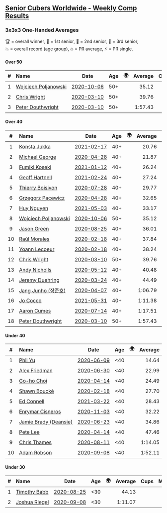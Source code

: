 <style>table {white-space: nowrap;}</style>
<link rel="stylesheet" type="text/css" href="/scw-comp/css/flags.css" />

## [Senior Cubers Worldwide - Weekly Comp Results](/scw-comp/results/)
### 3x3x3 One-Handed Averages

<span style="white-space: nowrap;">🏆 = overall winner</span>, <span style="white-space: nowrap;">🥇 = 1st senior</span>, <span style="white-space: nowrap;">🥈 = 2nd senior</span>, <span style="white-space: nowrap;">🥉 = 3rd senior</span>, <span style="white-space: nowrap;">💥 = overall record (age group)</span>, <span style="white-space: nowrap;">🔥 = PR average</span>, <span style="white-space: nowrap;">⚡ = PR single</span>.

#### Over 50

| # | Name | Date | Age | 🌍 | Average | Cups | Medals | Achievements | Video |
| :--: | :-- | :--: | :--: | :--: | --: | :--: | :-- | :-- | :-- |
| 1 | [Wojciech Poljanowski](../../persons/wojciech_poljanowski/333oh.md) | [2020-10-06](../../results/2020-10-06/333oh.md) | 50+ | <i class="flag flag-PL" /> | 35.12 |  | 🥉 x 2 | 💥 x 4, 🔥 x 3, ⚡ x 3 | [Desktop](https://www.facebook.com/events/2645965315652815/permalink/2649640285285318) / [Mobile](https://m.facebook.com/events/2645965315652815?view=permalink&id=2649640285285318) |
| 2 | [Chris Wright](../../persons/chris_wright/333oh.md) | [2020-03-10](../../results/2020-03-10/333oh.md) | 50+ | <i class="flag flag-GB" /> | 39.76 |  |  | 💥 x 1, 🔥 x 1, ⚡ x 1 | [Desktop](https://www.facebook.com/events/684510792316675/permalink/685546418879779) / [Mobile](https://m.facebook.com/events/684510792316675?view=permalink&id=685546418879779) |
| 3 | [Peter Douthwright](../../persons/peter_douthwright/333oh.md) | [2020-03-10](../../results/2020-03-10/333oh.md) | 50+ | <i class="flag flag-CA" /> | 1:57.43 |  |  | 🔥 x 1, ⚡ x 2 | [Desktop](https://www.facebook.com/events/684510792316675/permalink/688822721885482) / [Mobile](https://m.facebook.com/events/684510792316675?view=permalink&id=688822721885482) |

#### Over 40

| # | Name | Date | Age | 🌍 | Average | Cups | Medals | Achievements | Video |
| :--: | :-- | :--: | :--: | :--: | --: | :--: | :-- | :-- | :-- |
| 1 | [Konsta Jukka](../../persons/konsta_jukka/333oh.md) | [2021-02-17](../../results/2021-02-17/333oh.md) | 40+ | <i class="flag flag-FI" /> | 20.76 | 🏆 x 30 | 🥇 x 30 | 💥 x 2, 🔥 x 5, ⚡ x 3 | [Desktop](https://www.facebook.com/events/2846210318979915/permalink/2850447045222909) / [Mobile](https://m.facebook.com/events/2846210318979915?view=permalink&id=2850447045222909) |
| 2 | [Michael George](../../persons/michael_george/333oh.md) | [2020-04-28](../../results/2020-04-28/333oh.md) | 40+ | <i class="flag flag-GB" /> | 21.87 | 🏆 x 18 | 🥇 x 22 | 💥 x 5, 🔥 x 3, ⚡ x 5 | [Desktop](https://www.facebook.com/events/535188653858103/permalink/535332343843734) / [Mobile](https://m.facebook.com/events/535188653858103?view=permalink&id=535332343843734) |
| 3 | [Fumiki Koseki](../../persons/fumiki_koseki/333oh.md) | [2021-01-12](../../results/2021-01-12/333oh.md) | 40+ | <i class="flag flag-JP" /> | 26.24 | 🏆 x 1 | 🥇 x 1, 🥈 x 19, 🥉 x 3 | 🔥 x 6, ⚡ x 5 | [Desktop](https://www.facebook.com/events/154842819532367/permalink/157684892581493) / [Mobile](https://m.facebook.com/events/154842819532367?view=permalink&id=157684892581493) |
| 4 | [Geoff Hartnell](../../persons/geoff_hartnell/333oh.md) | [2021-02-24](../../results/2021-02-24/333oh.md) | 40+ | <i class="flag flag-GB" /> | 27.24 | 🏆 x 1 | 🥇 x 2, 🥈 x 22, 🥉 x 19 | 🔥 x 9, ⚡ x 7 | [Desktop](https://www.facebook.com/events/264199631979561/permalink/265961638470027) / [Mobile](https://m.facebook.com/events/264199631979561?view=permalink&id=265961638470027) |
| 5 | [Thierry Boisivon](../../persons/thierry_boisivon/333oh.md) | [2020-07-28](../../results/2020-07-28/333oh.md) | 40+ | <i class="flag flag-FR" /> | 29.77 |  | 🥇 x 1, 🥈 x 10, 🥉 x 7 | 🔥 x 8, ⚡ x 3 | [Desktop](https://www.facebook.com/events/708566320000803/permalink/712727039584731) / [Mobile](https://m.facebook.com/events/708566320000803?view=permalink&id=712727039584731) |
| 6 | [Grzegorz Pacewicz](../../persons/grzegorz_pacewicz/333oh.md) | [2020-04-28](../../results/2020-04-28/333oh.md) | 40+ | <i class="flag flag-PL" /> | 32.65 | 🏆 x 1 | 🥇 x 1, 🥈 x 2 | 🔥 x 3, ⚡ x 2 | [Desktop](https://www.facebook.com/events/535188653858103/permalink/537395990304036) / [Mobile](https://m.facebook.com/events/535188653858103?view=permalink&id=537395990304036) |
| 7 | [Huy Nguyen](../../persons/huy_nguyen/333oh.md) | [2021-05-03](../../results/2021-05-03/333oh.md) | 40+ | <i class="flag flag-CA" /> | 33.17 |  | 🥈 x 3, 🥉 x 17 | 🔥 x 10, ⚡ x 4 | [Desktop](https://www.facebook.com/events/2542204919406396/permalink/2546877572272464) / [Mobile](https://m.facebook.com/events/2542204919406396?view=permalink&id=2546877572272464) |
| 8 | [Wojciech Poljanowski](../../persons/wojciech_poljanowski/333oh.md) | [2020-10-06](../../results/2020-10-06/333oh.md) | 50+ | <i class="flag flag-PL" /> | 35.12 |  | 🥉 x 2 | 💥 x 4, 🔥 x 3, ⚡ x 3 | [Desktop](https://www.facebook.com/events/2645965315652815/permalink/2649640285285318) / [Mobile](https://m.facebook.com/events/2645965315652815?view=permalink&id=2649640285285318) |
| 9 | [Jason Green](../../persons/jason_green/333oh.md) | [2020-08-25](../../results/2020-08-25/333oh.md) | 40+ | <i class="flag flag-US" /> | 36.01 |  | 🥈 x 1 | 🔥 x 2, ⚡ x 2 | [Desktop](https://www.facebook.com/jasongreenbowler/videos/10163944573110425) / [Mobile](https://m.facebook.com/jasongreenbowler/videos/10163944573110425) |
| 10 | [Raúl Morales](../../persons/raul_morales/333oh.md) | [2020-02-18](../../results/2020-02-18/333oh.md) | 40+ | <i class="flag flag-ES" /> | 37.84 |  |  | 🔥 x 1, ⚡ x 1 | |
| 11 | [Yoann Lecoeur](../../persons/yoann_lecoeur/333oh.md) | [2020-02-18](../../results/2020-02-18/333oh.md) | 40+ | <i class="flag flag-FR" /> | 38.24 |  | 🥉 x 1 | 🔥 x 1, ⚡ x 1 | [Desktop](https://www.facebook.com/events/1618332754973681/permalink/1622459904560966) / [Mobile](https://m.facebook.com/events/1618332754973681?view=permalink&id=1622459904560966) |
| 12 | [Chris Wright](../../persons/chris_wright/333oh.md) | [2020-03-10](../../results/2020-03-10/333oh.md) | 50+ | <i class="flag flag-GB" /> | 39.76 |  |  | 💥 x 1, 🔥 x 1, ⚡ x 1 | [Desktop](https://www.facebook.com/events/684510792316675/permalink/685546418879779) / [Mobile](https://m.facebook.com/events/684510792316675?view=permalink&id=685546418879779) |
| 13 | [Andy Nicholls](../../persons/andy_nicholls/333oh.md) | [2020-05-12](../../results/2020-05-12/333oh.md) | 40+ | <i class="flag flag-GB" /> | 40.48 |  | 🥉 x 2 | 🔥 x 2, ⚡ x 5 | [Desktop](https://www.facebook.com/events/546188069600739/permalink/546935109526035) / [Mobile](https://m.facebook.com/events/546188069600739?view=permalink&id=546935109526035) |
| 14 | [Jeremy Duehring](../../persons/jeremy_duehring/333oh.md) | [2020-03-24](../../results/2020-03-24/333oh.md) | 40+ | <i class="flag flag-US" /> | 44.49 |  | 🥉 x 1 | 🔥 x 2, ⚡ x 2 | [Desktop](https://www.facebook.com/events/212335450005639/permalink/213082393264278) / [Mobile](https://m.facebook.com/events/212335450005639?view=permalink&id=213082393264278) |
| 15 | [Jang Junho (장준호)](../../persons/jang_junho/333oh.md) | [2020-04-07](../../results/2020-04-07/333oh.md) | 40+ | <i class="flag flag-KR" /> | 1:06.79 |  |  | 🔥 x 3, ⚡ x 3 | [Desktop](https://www.facebook.com/events/682716079141575/permalink/686595828753600) / [Mobile](https://m.facebook.com/events/682716079141575?view=permalink&id=686595828753600) |
| 16 | [Jo Cocco](../../persons/jo_cocco/333oh.md) | [2021-05-31](../../results/2021-05-31/333oh.md) | 40+ | <i class="flag flag-GB" /> | 1:11.38 |  |  | 🔥 x 3, ⚡ x 4 | [Desktop](https://www.facebook.com/584947108/videos/10157961637657109) / [Mobile](https://m.facebook.com/584947108/videos/10157961637657109) |
| 17 | [Aaron Cumes](../../persons/aaron_cumes/333oh.md) | [2020-07-14](../../results/2020-07-14/333oh.md) | 40+ | <i class="flag flag-GB" /> | 1:17.51 |  |  | 🔥 x 7, ⚡ x 8 | [Desktop](https://www.facebook.com/events/1157754364595802/permalink/1159540284417210) / [Mobile](https://m.facebook.com/events/1157754364595802?view=permalink&id=1159540284417210) |
| 18 | [Peter Douthwright](../../persons/peter_douthwright/333oh.md) | [2020-03-10](../../results/2020-03-10/333oh.md) | 50+ | <i class="flag flag-CA" /> | 1:57.43 |  |  | 🔥 x 1, ⚡ x 2 | [Desktop](https://www.facebook.com/events/684510792316675/permalink/688822721885482) / [Mobile](https://m.facebook.com/events/684510792316675?view=permalink&id=688822721885482) |

#### Under 40

| # | Name | Date | Age | 🌍 | Average | Cups | Medals | Achievements | Video |
| :--: | :-- | :--: | :--: | :--: | --: | :--: | :-- | :-- | :-- |
| 1 | [Phil Yu](../../persons/phil_yu/333oh.md) | [2020-06-09](../../results/2020-06-09/333oh.md) | <40 | <i class="flag flag-US" /> | 14.64 | 🏆 x 1 |  | 💥 x 1, 🔥 x 1, ⚡ x 1 | [Desktop](https://www.facebook.com/events/903549840109576/permalink/904463093351584) / [Mobile](https://m.facebook.com/events/903549840109576?view=permalink&id=904463093351584) |
| 2 | [Alex Friedman](../../persons/alex_friedman/333oh.md) | [2020-06-30](../../results/2020-06-30/333oh.md) | <40 | <i class="flag flag-IL" /> | 22.99 | 🏆 x 1 |  | 🔥 x 5, ⚡ x 5 | [Desktop](https://www.facebook.com/events/679860472562391/permalink/682468332301605) / [Mobile](https://m.facebook.com/events/679860472562391?view=permalink&id=682468332301605) |
| 3 | [Go-ho Choi](../../persons/go_ho_choi/333oh.md) | [2020-04-14](../../results/2020-04-14/333oh.md) | <40 | <i class="flag flag-KR" /> | 24.49 | 🏆 x 2 |  | 💥 x 1, 🔥 x 2, ⚡ x 1 | [Desktop](https://www.facebook.com/events/982619255468618/permalink/987264148337462) / [Mobile](https://m.facebook.com/events/982619255468618?view=permalink&id=987264148337462) |
| 4 | [Shawn Boucké](../../persons/shawn_boucke/333oh.md) | [2020-02-18](../../results/2020-02-18/333oh.md) | <40 | <i class="flag flag-US" /> | 27.70 |  |  | 🔥 x 1, ⚡ x 1 | [Desktop](https://www.facebook.com/events/1618332754973681/permalink/1621909717949318) / [Mobile](https://m.facebook.com/events/1618332754973681?view=permalink&id=1621909717949318) |
| 5 | [Ed Connell](../../persons/ed_connell/333oh.md) | [2021-03-22](../../results/2021-03-22/333oh.md) | <40 | <i class="flag flag-IE" /> | 28.43 | 🏆 x 2 |  | 🔥 x 6, ⚡ x 1 | [Desktop](https://www.facebook.com/events/802754890451423/permalink/808071133253132) / [Mobile](https://m.facebook.com/events/802754890451423?view=permalink&id=808071133253132) |
| 6 | [Enrymar Cisneros](../../persons/enrymar_cisneros/333oh.md) | [2020-11-03](../../results/2020-11-03/333oh.md) | <40 | <i class="flag flag-VE" /> | 32.22 |  |  | 🔥 x 2, ⚡ x 1 | [Desktop](https://www.facebook.com/events/1239637256416110/permalink/1246147289098440) / [Mobile](https://m.facebook.com/events/1239637256416110?view=permalink&id=1246147289098440) |
| 7 | [Jamie Brady (Deansie)](../../persons/jamie_brady/333oh.md) | [2020-06-23](../../results/2020-06-23/333oh.md) | <40 | <i class="flag flag-GB" /> | 34.86 |  |  | 🔥 x 4, ⚡ x 3 | [Desktop](https://www.facebook.com/events/722150235200875/permalink/725813714834527) / [Mobile](https://m.facebook.com/events/722150235200875?view=permalink&id=725813714834527) |
| 8 | [Pete Lee](../../persons/pete_lee/333oh.md) | [2020-04-14](../../results/2020-04-14/333oh.md) | <40 | <i class="flag flag-GB" /> | 47.46 |  |  | 🔥 x 2, ⚡ x 1 | [Desktop](https://www.facebook.com/events/982619255468618/permalink/985950998468777) / [Mobile](https://m.facebook.com/events/982619255468618?view=permalink&id=985950998468777) |
| 9 | [Chris Thames](../../persons/chris_thames/333oh.md) | [2020-08-11](../../results/2020-08-11/333oh.md) | <40 | <i class="flag flag-US" /> | 1:14.05 |  |  | 🔥 x 5, ⚡ x 4 | [Desktop](https://www.facebook.com/events/338631130511019/permalink/342722970101835) / [Mobile](https://m.facebook.com/events/338631130511019?view=permalink&id=342722970101835) |
| 10 | [Adam Robson](../../persons/adam_robson/333oh.md) | [2020-09-08](../../results/2020-09-08/333oh.md) | <40 | <i class="flag flag-GB" /> | 1:52.11 |  |  | 🔥 x 1, ⚡ x 1 | [Desktop](https://www.facebook.com/100005428097972/videos/1462631423927780) / [Mobile](https://m.facebook.com/100005428097972/videos/1462631423927780) |

#### Under 30

| # | Name | Date | Age | 🌍 | Average | Cups | Medals | Achievements | Video |
| :--: | :-- | :--: | :--: | :--: | --: | :--: | :-- | :-- | :-- |
| 1 | [Timothy Babb](../../persons/timothy_babb/333oh.md) | [2020-08-25](../../results/2020-08-25/333oh.md) | <30 | <i class="flag flag-CA" /> | 44.13 |  |  | 🔥 x 1, ⚡ x 1 | [Desktop](https://www.facebook.com/tbabb/videos/10164454946925553) / [Mobile](https://m.facebook.com/tbabb/videos/10164454946925553) |
| 2 | [Joshua Riegel](../../persons/joshua_riegel/333oh.md) | [2020-09-08](../../results/2020-09-08/333oh.md) | <30 | <i class="flag flag-US" /> | 1:11.07 |  |  | 🔥 x 4, ⚡ x 4 | [Desktop](https://www.facebook.com/events/660661614881054/permalink/665965871017295) / [Mobile](https://m.facebook.com/events/660661614881054?view=permalink&id=665965871017295) |


<!-- Global site tag (gtag.js) - Google Analytics -->
<script async src="https://www.googletagmanager.com/gtag/js?id=UA-86348435-3"></script>
<script>window.dataLayer = window.dataLayer || []; function gtag() {dataLayer.push(arguments);} gtag('js', new Date()); gtag('config', 'UA-86348435-3');</script>
